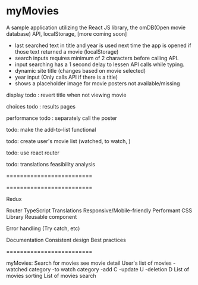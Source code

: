 <h1>myMovies</h1>

<p>A sample application utilizing the React JS library, the omDB(Open movie database) API, localStorage, [more coming soon]</p>

- last searched text in title and year is used next time the app is opened if those text returned a movie (localStorage)
- search inputs requires minimum of 2 characters before calling API.
- input searching has a 1 second delay to lessen API calls while typing.
- dynamic site title (changes based on movie selected)
- year input (Only calls API if there is a title)
- shows a placeholder image for movie posters not available/missing

display
todo : revert title when not viewing movie

choices
todo : results pages

performance
todo : separately call the poster

todo: make the add-to-list functional

todo: create user's movie list (watched, to watch, )

todo: use react router

todo: translations feasibility analysis

=========================

<!-- todo: change page tab logo -->

=========================

Redux

<!-- API -->

Router
TypeScript
Translations
Responsive/Mobile-friendly
Performant
CSS Library
Reusable component

<!-- Children props -->

<!-- Error handling -->

Error handling (Try catch, etc)

Documentation
Consistent design
Best practices

=========================

myMovies:
Search for movies
see movie detail
User's list of movies
-watched category
-to watch category
-add C
-update U
-deletion D
List of movies sorting
List of movies search
